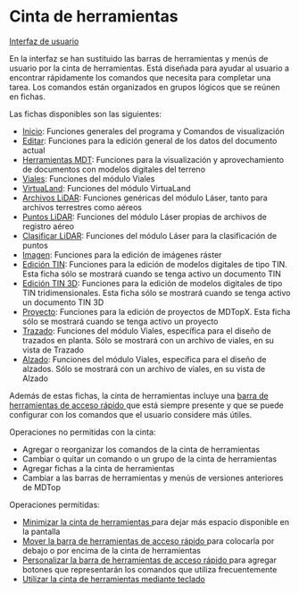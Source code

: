 # Cinta de herramientas

[Interfaz de usuario](../introduccion/interfaz-de-usuario.md)

En la interfaz se han sustituido las barras de herramientas y menús de usuario por la cinta de herramientas. Está diseñada para ayudar al usuario a encontrar rápidamente los comandos que necesita para completar una tarea. Los comandos están organizados en grupos lógicos que se reúnen en fichas.

Las fichas disponibles son las siguientes:

* [Inicio](../fichas-de-herramientas/untitled-251/): Funciones generales del programa y Comandos de visualización
* [Editar](../fichas-de-herramientas/untitled-248/): Funciones para la edición general de los datos del documento actual
* [Herramientas MDT](../fichas-de-herramientas/untitled-249/): Funciones para la visualización y aprovechamiento de documentos con modelos digitales del terreno
* [Viales](../fichas-de-herramientas/untitled-256/): Funciones del módulo Viales
* [VirtuaLand](../fichas-de-herramientas/untitled-257/): Funciones del módulo VirtuaLand
* [Archivos LiDAR](../fichas-de-herramientas/untitled-252/): Funciones genéricas del módulo Láser, tanto para archivos terrestres como aéreos
* [Puntos LiDAR](../fichas-de-herramientas/untitled-253/): Funciones del módulo Láser propias de archivos de registro aéreo
* [Clasificar LiDAR](../fichas-de-herramientas/untitled-245.md): Funciones del módulo Láser para la clasificación de puntos
* [Imagen](../fichas-de-herramientas/untitled-250/): Funciones para la edición de imágenes ráster
* [Edición TIN](../fichas-de-herramientas/untitled-247/): Funciones para la edición de modelos digitales de tipo TIN. Esta ficha sólo se mostrará cuando se tenga activo un documento TIN
* [Edición TIN 3D](../fichas-de-herramientas/untitled-246/): Funciones para la edición de modelos digitales de tipo TIN tridimensionales. Esta ficha sólo se mostrará cuando se tenga activo un documento TIN 3D
* [Proyecto](../fichas-de-herramientas/untitled-254/): Funciones para la edición de proyectos de MDTopX. Esta ficha sólo se mostrará cuando se tenga activo un proyecto
* [Trazado](../fichas-de-herramientas/untitled-255.md): Funciones del módulo Viales, específica para el diseño de trazados en planta. Sólo se mostrará con un archivo de viales, en su vista de Trazado
* [Alzado](../fichas-de-herramientas/untitled-244.md): Funciones del módulo Viales, específica para el diseño de alzados. Sólo se mostrará con un archivo de viales, en su vista de Alzado

Además de estas fichas, la cinta de herramientas incluye una [barra de herramientas de acceso rápido ](untitled-6.md)que está siempre presente y que se puede configurar con los comandos que el usuario considere más útiles.

Operaciones no permitidas con la cinta:

* Agregar o reorganizar los comandos de la cinta de herramientas
* Cambiar o quitar un comando o un grupo de la cinta de herramientas
* Agregar fichas a la cinta de herramientas
* Cambiar a las barras de herramientas y menús de versiones anteriores de MDTop

Operaciones permitidas:

* [Minimizar la cinta de herramientas ](untitled-284.md)para dejar más espacio disponible en la pantalla
* [Mover la barra de herramientas de acceso rápido ](untitled-290.md)para colocarla por debajo o por encima de la cinta de herramientas
* [Personalizar la barra de herramientas de acceso rápido ](untitled-306.md)para agregar botones que representarán los comandos que utiliza frecuentemente
* [Utilizar la cinta de herramientas mediante teclado](untitled-327.md)

